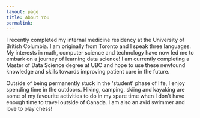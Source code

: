 ```yaml
---
layout: page
title: About You
permalink: 
---
```


I recently completed my internal medicine residency at the University of British Columbia. I am originally from Toronto and I speak three languages. My interests in math, computer science and technology have now led me to embark on a journey of learning data science! I am currently completing a Master of Data Science degree at UBC and hope to use these newfound knowledge and skills towards improving patient care in the future.

Outside of being permanently stuck in the 'student' phase of life, I enjoy spending time in the outdoors. Hiking, camping, skiing and kayaking are some of my favourite activities to do in my spare time when I don't have enough time to travel outside of Canada. I am also an avid swimmer and love to play chess!